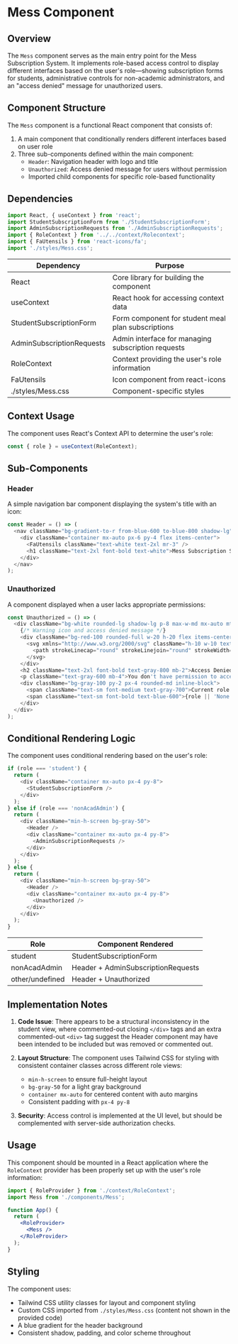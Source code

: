 # Mess Component 

## Overview

The `Mess` component serves as the main entry point for the Mess Subscription System. It implements role-based access control to display different interfaces based on the user's role—showing subscription forms for students, administrative controls for non-academic administrators, and an "access denied" message for unauthorized users.

## Component Structure

The `Mess` component is a functional React component that consists of:

1. A main component that conditionally renders different interfaces based on user role
2. Three sub-components defined within the main component:
   - `Header`: Navigation header with logo and title
   - `Unauthorized`: Access denied message for users without permission
   - Imported child components for specific role-based functionality

## Dependencies

```javascript
import React, { useContext } from 'react';
import StudentSubscriptionForm from './StudentSubscriptionForm';
import AdminSubscriptionRequests from './AdminSubscriptionRequests';
import { RoleContext } from '../../context/Rolecontext';
import { FaUtensils } from 'react-icons/fa';
import './styles/Mess.css';
```

| Dependency | Purpose |
|------------|---------|
| React | Core library for building the component |
| useContext | React hook for accessing context data |
| StudentSubscriptionForm | Form component for student meal plan subscriptions |
| AdminSubscriptionRequests | Admin interface for managing subscription requests |
| RoleContext | Context providing the user's role information |
| FaUtensils | Icon component from react-icons |
| ./styles/Mess.css | Component-specific styles |

## Context Usage

The component uses React's Context API to determine the user's role:

```javascript
const { role } = useContext(RoleContext);
```

## Sub-Components

### Header

A simple navigation bar component displaying the system's title with an icon:

```javascript
const Header = () => (
  <nav className="bg-gradient-to-r from-blue-600 to-blue-800 shadow-lg">
    <div className="container mx-auto px-6 py-4 flex items-center">
      <FaUtensils className="text-white text-2xl mr-3" />
      <h1 className="text-2xl font-bold text-white">Mess Subscription System</h1>
    </div>
  </nav>
);
```

### Unauthorized

A component displayed when a user lacks appropriate permissions:

```javascript
const Unauthorized = () => (
  <div className="bg-white rounded-lg shadow-lg p-8 max-w-md mx-auto mt-10 text-center">
    {/* Warning icon and access denied message */}
    <div className="bg-red-100 rounded-full w-20 h-20 flex items-center justify-center mx-auto mb-6">
      <svg xmlns="http://www.w3.org/2000/svg" className="h-10 w-10 text-red-600" fill="none" viewBox="0 0 24 24" stroke="currentColor">
        <path strokeLinecap="round" strokeLinejoin="round" strokeWidth={2} d="M12 9v2m0 4h.01m-6.938 4h13.856c1.54 0 2.502-1.667 1.732-3L13.732 4c-.77-1.333-2.694-1.333-3.464 0L3.34 16c-.77 1.333.192 3 1.732 3z" />
      </svg>
    </div>
    <h2 className="text-2xl font-bold text-gray-800 mb-2">Access Denied</h2>
    <p className="text-gray-600 mb-4">You don't have permission to access the Mess Subscription System.</p>
    <div className="bg-gray-100 py-2 px-4 rounded-md inline-block">
      <span className="text-sm font-medium text-gray-700">Current role: </span>
      <span className="text-sm font-bold text-blue-600">{role || 'None'}</span>
    </div>
  </div>
);
```

## Conditional Rendering Logic

The component uses conditional rendering based on the user's role:

```javascript
if (role === 'student') {
  return (
    <div className="container mx-auto px-4 py-8">
      <StudentSubscriptionForm />
    </div>
  );
} else if (role === 'nonAcadAdmin') {
  return (
    <div className="min-h-screen bg-gray-50">
      <Header />
      <div className="container mx-auto px-4 py-8">
        <AdminSubscriptionRequests />
      </div>
    </div>
  );
} else {
  return (
    <div className="min-h-screen bg-gray-50">
      <Header />
      <div className="container mx-auto px-4 py-8">
        <Unauthorized />
      </div>
    </div>
  );
}
```

| Role | Component Rendered |
|------|-------------------|
| student | StudentSubscriptionForm |
| nonAcadAdmin | Header + AdminSubscriptionRequests |
| other/undefined | Header + Unauthorized |

## Implementation Notes

1. **Code Issue**: There appears to be a structural inconsistency in the student view, where commented-out closing `</div>` tags and an extra commented-out `<div>` tag suggest the Header component may have been intended to be included but was removed or commented out.

2. **Layout Structure**: The component uses Tailwind CSS for styling with consistent container classes across different role views:
   - `min-h-screen` to ensure full-height layout
   - `bg-gray-50` for a light gray background
   - `container mx-auto` for centered content with auto margins
   - Consistent padding with `px-4 py-8`

3. **Security**: Access control is implemented at the UI level, but should be complemented with server-side authorization checks.

## Usage

This component should be mounted in a React application where the `RoleContext` provider has been properly set up with the user's role information:

```jsx
import { RoleProvider } from './context/RoleContext';
import Mess from './components/Mess';

function App() {
  return (
    <RoleProvider>
      <Mess />
    </RoleProvider>
  );
}
```

## Styling

The component uses:
- Tailwind CSS utility classes for layout and component styling
- Custom CSS imported from `./styles/Mess.css` (content not shown in the provided code)
- A blue gradient for the header background
- Consistent shadow, padding, and color scheme throughout